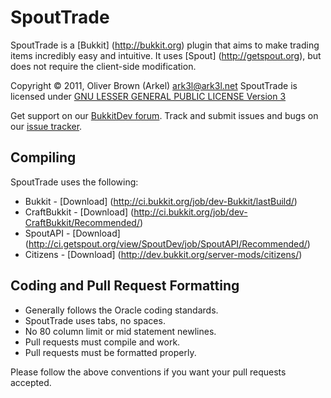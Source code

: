SpoutTrade
========
SpoutTrade is a [Bukkit] (http://bukkit.org) plugin that aims to make trading items incredibly easy and intuitive. It uses [Spout] (http://getspout.org), but does not require the client-side modification.

Copyright &copy; 2011, Oliver Brown (Arkel) <ark3l@ark3l.net>
SpoutTrade is licensed under [GNU LESSER GENERAL PUBLIC LICENSE Version 3][License]

Get support on our [BukkitDev forum][Forum].
Track and submit issues and bugs on our [issue tracker][Issues].

Compiling
---------
SpoutTrade uses the following:
* Bukkit - [Download] (http://ci.bukkit.org/job/dev-Bukkit/lastBuild/)
* CraftBukkit - [Download] (http://ci.bukkit.org/job/dev-CraftBukkit/Recommended/)
* SpoutAPI - [Download] (http://ci.getspout.org/view/SpoutDev/job/SpoutAPI/Recommended/)
* Citizens - [Download] (http://dev.bukkit.org/server-mods/citizens/)

Coding and Pull Request Formatting
----------------------------------
* Generally follows the Oracle coding standards.
* SpoutTrade uses tabs, no spaces.
* No 80 column limit or mid statement newlines.
* Pull requests must compile and work.
* Pull requests must be formatted properly.

Please follow the above conventions if you want your pull requests accepted.

[License]: https://www.gnu.org/licenses/gpl-3.0.html
[Forum]: http://dev.bukkit.org/server-mods/spouttrade/
[Issues]: https://github.com/arkel/SpoutTrade/issues